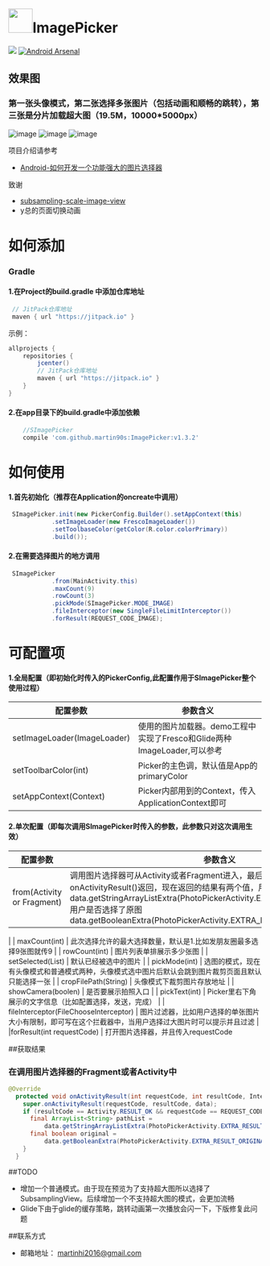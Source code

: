 # <img src="http://7xpb9x.com1.z0.glb.clouddn.com/2017/01/19/c4cb41c69d38f0284c70ba32c2839983.png" width=48 />ImagePicker

[![](https://jitpack.io/v/martin90s/ImagePicker.svg)](https://jitpack.io/#martin90s/ImagePicker)  [![Android Arsenal](https://img.shields.io/badge/Android%20Arsenal-SImagePicker-brightgreen.svg?style=flat)](https://android-arsenal.com/details/1/5129)


## 效果图
### 第一张头像模式，第二张选择多张图片（包括动画和顺畅的跳转），第三张是分片加载超大图（19.5M，10000*5000px）

![image](https://github.com/martin90s/ScreenShot/blob/master/choose_avatar.gif)
![image](https://github.com/martin90s/ScreenShot/blob/master/choose_image.gif)
![image](https://github.com/martin90s/ScreenShot/blob/master/huge_iamge.gif)

项目介绍请参考
* [Android-如何开发一个功能强大的图片选择器](http://www.jianshu.com/p/81aeb7e2eaa9)

致谢
* [subsampling-scale-image-view](https://github.com/davemorrissey/subsampling-scale-image-view) 
* y总的页面切换动画


# 如何添加
### Gradle
#### 1.在Project的build.gradle 中添加仓库地址
``` gradle
 // JitPack仓库地址
 maven { url "https://jitpack.io" }
```

示例：
``` gradle
allprojects {
    repositories {
        jcenter()
        // JitPack仓库地址
        maven { url "https://jitpack.io" }
    }
}
```
#### 2.在app目录下的build.gradle中添加依赖
```gradle
    //SImagePicker
	compile 'com.github.martin90s:ImagePicker:v1.3.2'
```

# 如何使用
#### 1.首先初始化（推荐在Application的oncreate中调用）
```java
 SImagePicker.init(new PickerConfig.Builder().setAppContext(this)
 			.setImageLoader(new FrescoImageLoader())
			.setToolbaseColor(getColor(R.color.colorPrimary))
			.build());
```
#### 2.在需要选择图片的地方调用
```java
 SImagePicker
            .from(MainActivity.this)
            .maxCount(9)
            .rowCount(3)
            .pickMode(SImagePicker.MODE_IMAGE)
            .fileInterceptor(new SingleFileLimitInterceptor())
            .forResult(REQUEST_CODE_IMAGE);
```


# 可配置项
#### 1.全局配置（即初始化时传入的PickerConfig,此配置作用于SImagePicker整个使用过程）
| 配置参数  | 参数含义  |
| ------------ | ------------ |
| setImageLoader(ImageLoader)  |  使用的图片加载器。demo工程中实现了Fresco和Glide两种ImageLoader,可以参考 |
| setToolbarColor(int)  |  Picker的主色调，默认值是App的primaryColor |
| setAppContext(Context) |  Picker内部用到的Context，传入ApplicationContext即可 |

#### 2.单次配置（即每次调用SImagePicker时传入的参数，此参数只对这次调用生效）
|  配置参数  | 参数含义  |
| ------------ | ------------ |
|  from(Activity or Fragment) | 调用图片选择器可从Activity或者Fragment进入，最后的结果会在onActivityResult()返回，现在返回的结果有两个值，用户选择的图片的路径列表data.getStringArrayListExtra(PhotoPickerActivity.EXTRA_RESULT_SELECTION);用户是否选择了原图data.getBooleanExtra(PhotoPickerActivity.EXTRA_RESULT_ORIGINAL, false);
|
| maxCount(int) | 此次选择允许的最大选择数量，默认是1.比如发朋友圈最多选择9张图就传9  |
| rowCount(int)  | 图片列表单排展示多少张图  |
| setSelected(List<String>) |  默认已经被选中的图片 |
|  pickMode(int) | 选图的模式，现在有头像模式和普通模式两种，头像模式选中图片后默认会跳到图片裁剪页面且默认只能选择一张  |
| cropFilePath(String)  | 头像模式下裁剪图片存放地址  |
| showCamera(boolen)  | 是否要展示拍照入口  |
| pickText(int)  | Picker里右下角展示的文字信息（比如配置选择，发送，完成）  |
| fileInterceptor(FileChooseInterceptor) |  图片过滤器，比如用户选择的单张图片大小有限制，即可写在这个拦截器中，当用户选择过大图片时可以提示并且过滤 |
|forResult(int requestCode) | 打开图片选择器，并且传入requestCode

##获取结果
### 在调用图片选择器的Fragment或者Activity中
```java
@Override
  protected void onActivityResult(int requestCode, int resultCode, Intent data) {
    super.onActivityResult(requestCode, resultCode, data);
    if (resultCode == Activity.RESULT_OK && requestCode == REQUEST_CODE_IMAGE) {
      final ArrayList<String> pathList =
          data.getStringArrayListExtra(PhotoPickerActivity.EXTRA_RESULT_SELECTION);
      final boolean original =
          data.getBooleanExtra(PhotoPickerActivity.EXTRA_RESULT_ORIGINAL, false);
    }
  }
```

##TODO
* 增加一个普通模式。由于现在预览为了支持超大图所以选择了SubsamplingView。后续增加一个不支持超大图的模式，会更加流畅
* Glide下由于glide的缓存策略，跳转动画第一次播放会闪一下，下版修复此问题

##联系方式
* 邮箱地址： martinhi2016@gmail.com
